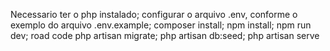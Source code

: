 Necessario ter o php instalado;
configurar o arquivo .env, conforme o exemplo do arquivo .env.example;
composer install;
npm install;
npm run dev;
road code php artisan migrate;
php artisan db:seed;
php artisan serve
